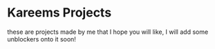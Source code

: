 # Kareems Projects
these are projects made by me that I hope you will like, I will add some unblockers onto it soon!
